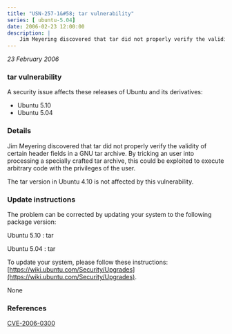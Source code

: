 ```yaml
---
title: "USN-257-1&#58; tar vulnerability"
series: [ ubuntu-5.04]
date: 2006-02-23 12:00:00
description: |
    Jim Meyering discovered that tar did not properly verify the validity of certain header fields in a GNU tar archive. By tricking an user into processing a specially crafted tar archive, this could be exploited to execute arbitrary code with the privileges of the user.
--- 
```

 
 

*23 February 2006*

### tar vulnerability

A security issue affects these releases of Ubuntu and its derivatives:

* Ubuntu 5.10
* Ubuntu 5.04

### Details

Jim Meyering discovered that tar did not properly verify the validity of certain header fields in a GNU tar archive. By tricking an user into processing a specially crafted tar archive, this could be exploited to execute arbitrary code with the privileges of the user.

The tar version in Ubuntu 4.10 is not affected by this vulnerability.

### Update instructions

The problem can be corrected by updating your system to the following package version:

Ubuntu 5.10
 : tar 

Ubuntu 5.04
 : tar 

To update your system, please follow these instructions: [https://wiki.ubuntu.com/Security/Upgrades](https://wiki.ubuntu.com/Security/Upgrades).

None

### References

 
 [CVE-2006-0300](http://people.ubuntu.com/~ubuntu-security/cve/CVE-2006-0300)
 

